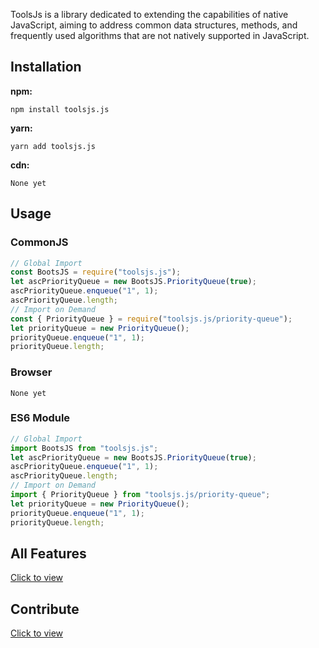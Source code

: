 ToolsJs is a library dedicated to extending the capabilities of native JavaScript, aiming to address common data structures, methods, and frequently used algorithms that are not natively supported in JavaScript.

## Installation

**npm:**

```
npm install toolsjs.js
```

**yarn:**

```
yarn add toolsjs.js
```

**cdn:**

```
None yet
```

## Usage

### CommonJS

```javascript
// Global Import
const BootsJS = require("toolsjs.js");
let ascPriorityQueue = new BootsJS.PriorityQueue(true);
ascPriorityQueue.enqueue("1", 1);
ascPriorityQueue.length;
// Import on Demand
const { PriorityQueue } = require("toolsjs.js/priority-queue");
let priorityQueue = new PriorityQueue();
priorityQueue.enqueue("1", 1);
priorityQueue.length;
```

### Browser

```
None yet
```

### ES6 Module

```js
// Global Import
import BootsJS from "toolsjs.js";
let ascPriorityQueue = new BootsJS.PriorityQueue(true);
ascPriorityQueue.enqueue("1", 1);
ascPriorityQueue.length;
// Import on Demand
import { PriorityQueue } from "toolsjs.js/priority-queue";
let priorityQueue = new PriorityQueue();
priorityQueue.enqueue("1", 1);
priorityQueue.length;
```

## All Features

[Click to view](https://junliangwangx.github.io/BootsJS/)

## Contribute

[Click to view](https://github.com/JunLiangWangX/BootsJS/blob/main/CONTRIBUTING.md)
